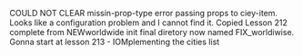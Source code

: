 COULD NOT CLEAR missin-prop-type error passing props to ciey-item. Looks like a configuration problem and I cannot find it.
Copied Lesson 212 complete from NEWworldwide init final diretory now named FIX_worldiwise. Gonna start at lesson 213 - IOMplementing the cities list
